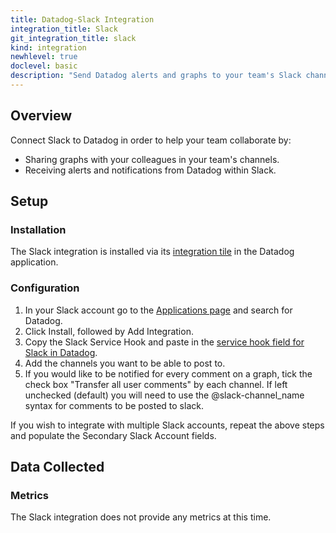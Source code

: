 ```yaml
---
title: Datadog-Slack Integration
integration_title: Slack
git_integration_title: slack
kind: integration
newhlevel: true
doclevel: basic
description: "Send Datadog alerts and graphs to your team's Slack channel."
---
```


## Overview

Connect Slack to Datadog in order to help your team collaborate by:

* Sharing graphs with your colleagues in your team's channels.
* Receiving alerts and notifications from Datadog within Slack.

## Setup
### Installation

The Slack integration is installed via its [integration tile](https://app.datadoghq.com/account/settings#integrations/slack) in the Datadog application.

### Configuration
1. In your Slack account go to the [Applications page](https://slack.com/apps) and search for Datadog.
2. Click Install, followed by Add Integration.
3. Copy the Slack Service Hook and paste in the [service hook field for Slack in Datadog](https://app.datadoghq.com/account/settings#integrations/slack).
4.  Add the channels you want to be able to post to.
5. If you would like to be notified for every comment on a graph, tick the check box "Transfer all user comments" by each channel. If left unchecked (default) you will need to use the @slack-channel_name syntax for comments to be posted to slack.

If you wish to integrate with multiple Slack accounts, repeat the above steps and populate the Secondary Slack Account fields.

## Data Collected
### Metrics

The Slack integration does not provide any metrics at this time.
